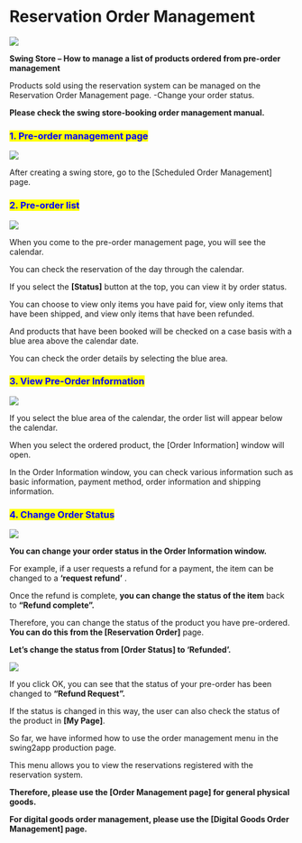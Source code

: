 # Reservation Order Management

![](https://support.swing2app.com/wp-content/uploads/2018/11/shop20.png)

**Swing Store – How to manage a list of products ordered from pre-order management**

Products sold using the reservation system can be managed on the Reservation Order Management page. -Change your order status.

**Please check the swing store-booking order management manual.**



### <mark style="color:blue;">**1. Pre-order management page**</mark>

![](https://support.swing2app.com/wp-content/uploads/2018/11/pre-order.png)

After creating a swing store, go to the \[Scheduled Order Management] page.



### <mark style="color:blue;">**2. Pre-order list**</mark>

![](https://support.swing2app.com/wp-content/uploads/2018/11/pre-or1.png)

When you come to the pre-order management page, you will see the calendar.

You can check the reservation of the day through the calendar.

If you select the **\[Status]** button at the top, you can view it by order status.

You can choose to view only items you have paid for, view only items that have been shipped, and view only items that have been refunded.

And products that have been booked will be checked on a case basis with a blue area above the calendar date.

You can check the order details by selecting the blue area.



### <mark style="color:blue;">**3. View Pre-Order Information**</mark>

![](https://support.swing2app.com/wp-content/uploads/2018/11/res3.png)

If you select the blue area of ​​the calendar, the order list will appear below the calendar.

When you select the ordered product, the \[Order Information] window will open.

In the Order Information window, you can check various information such as basic information, payment method, order information and shipping information.



### <mark style="color:blue;">**4. Change Order Status**</mark>

![](https://support.swing2app.com/wp-content/uploads/2018/11/res1.png)

**You can change your order status in the Order Information window.**

For example, if a user requests a refund for a payment, the item can be changed to a  **‘request refund’** .

Once the refund is complete, **you can change the status of the item** back to **“Refund complete”.**

Therefore, you can change the status of the product you have pre-ordered. **You can do this from the \[Reservation Order]** page.

**Let’s change the status from \[Order Status] to ‘Refunded’.**



![](https://support.swing2app.com/wp-content/uploads/2018/11/res2.png)

If you click OK, you can see that the status of your pre-order has been changed to **“Refund Request”.**

If the status is changed in this way, the user can also check the status of the product in **\[My Page]**.



So far, we have informed how to use the order management menu in the swing2app production page.

This menu allows you to view the reservations registered with the reservation system.

**Therefore, please use the \[Order Management page] for general physical goods.**

**For digital goods order management, please use the \[Digital Goods Order Management] page.**
